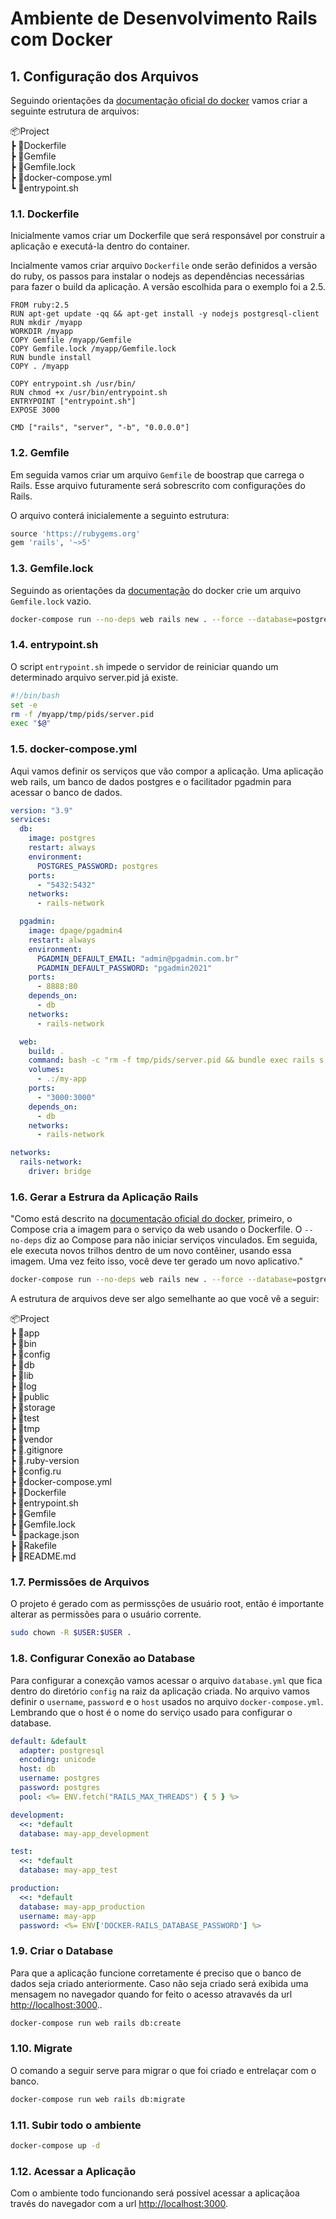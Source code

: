 # Ambiente de Desenvolvimento Rails com Docker

## 1. Configuração dos Arquivos

Seguindo orientações da [documentação oficial do docker](https://docs.docker.com/samples/rails/) vamos criar a seguinte estrutura de arquivos:

📦Project  
 ┣ 📜Dockerfile  
 ┣ 📜Gemfile  
 ┣ 📜Gemfile.lock  
 ┣ 📜docker-compose.yml  
 ┗ 📜entrypoint.sh  

### 1.1. Dockerfile

Inicialmente vamos criar um Dockerfile que será responsável por construir a aplicação e executá-la dentro do container.

Incialmente vamos criar arquivo ```Dockerfile``` onde serão definidos a versão do ruby, os passos para instalar o nodejs as dependências necessárias para fazer o build da aplicação. A versão escolhida para o exemplo foi a 2.5.

```DOCKER
FROM ruby:2.5
RUN apt-get update -qq && apt-get install -y nodejs postgresql-client
RUN mkdir /myapp
WORKDIR /myapp
COPY Gemfile /myapp/Gemfile
COPY Gemfile.lock /myapp/Gemfile.lock
RUN bundle install
COPY . /myapp

COPY entrypoint.sh /usr/bin/
RUN chmod +x /usr/bin/entrypoint.sh
ENTRYPOINT ["entrypoint.sh"]
EXPOSE 3000

CMD ["rails", "server", "-b", "0.0.0.0"]
```

### 1.2. Gemfile

Em seguida vamos criar um arquivo ```Gemfile``` de boostrap que carrega o Rails. Esse arquivo futuramente será sobrescrito com configurações do Rails.

O arquivo conterá inicialemente a seguinto estrutura:

```RUBY
source 'https://rubygems.org'
gem 'rails', '~>5'
```

### 1.3. Gemfile.lock

Seguindo as orientações da [documentação](https://docs.docker.com/samples/rails/) do docker crie um arquivo ```Gemfile.lock``` vazio.

```BASH
docker-compose run --no-deps web rails new . --force --database=postgresql
```
### 1.4. entrypoint&#46;sh

O script ```entrypoint.sh``` impede o servidor de reiniciar quando um determinado arquivo server.pid já existe.

```BASH
#!/bin/bash
set -e
rm -f /myapp/tmp/pids/server.pid
exec "$@"
```

### 1.5. docker-compose.yml

Aqui vamos definir os serviços que vão compor a aplicação. Uma aplicação web rails, um banco de dados postgres e o facilitador pgadmin para acessar o banco de dados.

```yaml
version: "3.9"
services:
  db:
    image: postgres
    restart: always
    environment:
      POSTGRES_PASSWORD: postgres
    ports:
      - "5432:5432"
    networks:
      - rails-network

  pgadmin:
    image: dpage/pgadmin4
    restart: always
    environment:
      PGADMIN_DEFAULT_EMAIL: "admin@pgadmin.com.br"
      PGADMIN_DEFAULT_PASSWORD: "pgadmin2021"
    ports:
      - 8888:80
    depends_on:
      - db
    networks:
      - rails-network

  web:
    build: .
    command: bash -c "rm -f tmp/pids/server.pid && bundle exec rails s -p 3000 -b '0.0.0.0'"
    volumes:
      - .:/my-app
    ports:
      - "3000:3000"
    depends_on:
      - db
    networks:
      - rails-network

networks:
  rails-network:
    driver: bridge
```

### 1.6. Gerar a Estrura da Aplicação Rails

"Como está descrito na [documentação oficial do docker](https://docs.docker.com/samples/rails/), primeiro, o Compose cria a imagem para o serviço da web usando o Dockerfile. O ```--no-deps``` diz ao Compose para não iniciar serviços vinculados. Em seguida, ele executa novos trilhos dentro de um novo contêiner, usando essa imagem. Uma vez feito isso, você deve ter gerado um novo aplicativo."

```BASH
docker-compose run --no-deps web rails new . --force --database=postgresql
```

A estrutura de arquivos deve ser algo semelhante ao que você vê a seguir:

📦Project  
 ┣ 📂app  
 ┣ 📂bin  
 ┣ 📂config  
 ┣ 📂db  
 ┣ 📂lib  
 ┣ 📂log  
 ┣ 📂public  
 ┣ 📂storage  
 ┣ 📂test  
 ┣ 📂tmp  
 ┣ 📂vendor  
 ┣ 📜.gitignore  
 ┣ 📜.ruby-version  
 ┣ 📜config.ru  
 ┣ 📜docker-compose.yml  
 ┣ 📜Dockerfile  
 ┣ 📜entrypoint.sh  
 ┣ 📜Gemfile  
 ┣ 📜Gemfile.lock  
 ┗ 📜package.json  
 ┣ 📜Rakefile  
 ┣ 📜README.md  

### 1.7. Permissões de Arquivos
O projeto é gerado com as permissções de usuário root, então é importante alterar as permissões para o usuário corrente.

```BASH
sudo chown -R $USER:$USER .
```

### 1.8. Configurar Conexão ao Database

Para configurar a conexção vamos acessar o arquivo `database.yml` que fica dentro do diretório `config` na raiz da aplicação criada. No arquivo vamos definir o `username`, `password` e o `host` usados no arquivo `docker-compose.yml`. Lembrando que o host é o nome do serviço usado para configurar o database.

```yaml
default: &default
  adapter: postgresql
  encoding: unicode
  host: db
  username: postgres
  password: postgres
  pool: <%= ENV.fetch("RAILS_MAX_THREADS") { 5 } %>

development:
  <<: *default
  database: may-app_development

test:
  <<: *default
  database: may-app_test

production:
  <<: *default
  database: may-app_production
  username: may-app
  password: <%= ENV['DOCKER-RAILS_DATABASE_PASSWORD'] %>

```

### 1.9. Criar o Database

Para que a aplicação funcione corretamente é preciso que o banco de dados seja criado anteriormente. Caso não seja criado será exibida uma mensagem no navegador quando for feito o acesso atravavés da url [http://localhost:3000](http://localhost:3000)..

```BASH
docker-compose run web rails db:create
```

### 1.10. Migrate

O comando a seguir serve para migrar o que foi criado e entrelaçar com o banco.

```BASH
docker-compose run web rails db:migrate
```

### 1.11. Subir todo o ambiente

```BASH
docker-compose up -d
```

### 1.12. Acessar a Aplicação

Com o ambiente todo funcionando será possível acessar a aplicaçãoa través do navegador com a url [http://localhost:3000](http://localhost:3000).